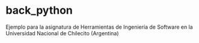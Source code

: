 # back_python

Ejemplo para la asignatura de Herramientas de Ingeniería de Software en la Universidad Nacional de Chilecito (Argentina)
